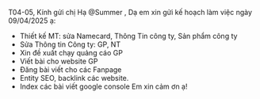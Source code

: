 T04-05,
Kính gửi chị Hạ @Summer ,
Dạ em xin gửi kế hoạch làm việc ngày 09/04/2025 ạ:
- Thiết kế MT: sửa Namecard, Thông Tin công ty, Sản phẩm công ty
- Sửa Thông tin Công ty: GP, NT
- Xin đề xuất chạy quảng cáo GP
- Viết bài cho website GP
- Đăng bài viết cho các Fanpage
- Entity SEO, backlink các website.
- Index các bài viết google console
Em xin cảm ơn ạ!